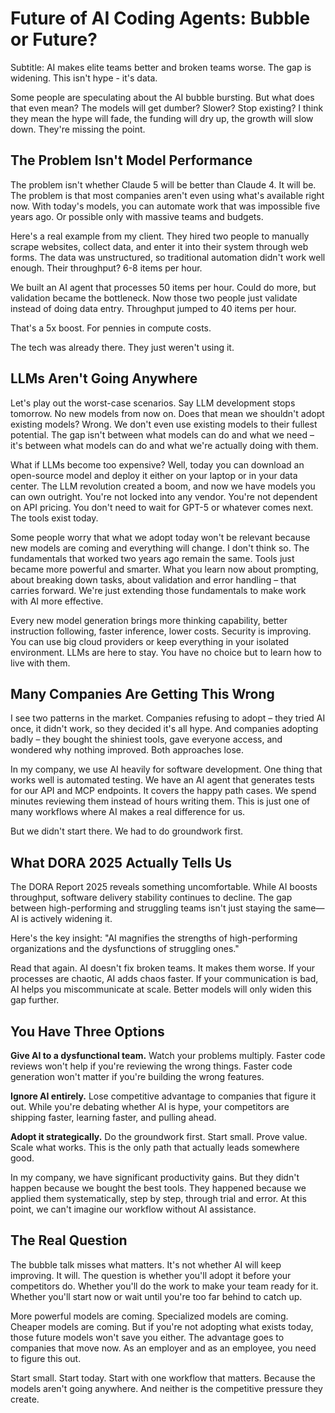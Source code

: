 # Future of AI Coding Agents: Bubble or Future?
Subtitle: AI makes elite teams better and broken teams worse. The gap is widening. This isn't hype - it's data.

Some people are speculating about the AI bubble bursting. But what does that even mean? The models will get dumber? Slower? Stop existing? I think they mean the hype will fade, the funding will dry up, the growth will slow down. They're missing the point.

## The Problem Isn't Model Performance

The problem isn't whether Claude 5 will be better than Claude 4. It will be. The problem is that most companies aren't even using what's available right now. With today's models, you can automate work that was impossible five years ago. Or possible only with massive teams and budgets.

<example>
Here's a real example from my client. They hired two people to manually scrape websites, collect data, and enter it into their system through web forms. The data was unstructured, so traditional automation didn't work well enough. Their throughput? 6-8 items per hour.

We built an AI agent that processes 50 items per hour. Could do more, but validation became the bottleneck. Now those two people just validate instead of doing data entry. Throughput jumped to 40 items per hour.

That's a 5x boost. For pennies in compute costs.
</example>

The tech was already there. They just weren't using it.

## LLMs Aren't Going Anywhere

Let's play out the worst-case scenarios. Say LLM development stops tomorrow. No new models from now on. Does that mean we shouldn't adopt existing models? Wrong. We don't even use existing models to their fullest potential. The gap isn't between what models can do and what we need – it's between what models can do and what we're actually doing with them.

What if LLMs become too expensive? Well, today you can download an open-source model and deploy it either on your laptop or in your data center. The LLM revolution created a boom, and now we have models you can own outright. You're not locked into any vendor. You're not dependent on API pricing. You don't need to wait for GPT-5 or whatever comes next. The tools exist today.

Some people worry that what we adopt today won't be relevant because new models are coming and everything will change. I don't think so. The fundamentals that worked two years ago remain the same. Tools just became more powerful and smarter. What you learn now about prompting, about breaking down tasks, about validation and error handling – that carries forward. We're just extending those fundamentals to make work with AI more effective.

Every new model generation brings more thinking capability, better instruction following, faster inference, lower costs. Security is improving. You can use big cloud providers or keep everything in your isolated environment. LLMs are here to stay. You have no choice but to learn how to live with them.

## Many Companies Are Getting This Wrong

I see two patterns in the market. Companies refusing to adopt – they tried AI once, it didn't work, so they decided it's all hype. And companies adopting badly – they bought the shiniest tools, gave everyone access, and wondered why nothing improved. Both approaches lose.

<example>
In my company, we use AI heavily for software development. One thing that works well is automated testing. We have an AI agent that generates tests for our API and MCP endpoints. It covers the happy path cases. We spend minutes reviewing them instead of hours writing them. This is just one of many workflows where AI makes a real difference for us.
</example>

But we didn't start there. We had to do groundwork first.

## What DORA 2025 Actually Tells Us

The DORA Report 2025 reveals something uncomfortable. While AI boosts throughput, software delivery stability continues to decline. The gap between high-performing and struggling teams isn't just staying the same—AI is actively widening it.

Here's the key insight: "AI magnifies the strengths of high-performing organizations and the dysfunctions of struggling ones."

Read that again. AI doesn't fix broken teams. It makes them worse. If your processes are chaotic, AI adds chaos faster. If your communication is bad, AI helps you miscommunicate at scale. Better models will only widen this gap further.

## You Have Three Options

**Give AI to a dysfunctional team.** Watch your problems multiply. Faster code reviews won't help if you're reviewing the wrong things. Faster code generation won't matter if you're building the wrong features.

**Ignore AI entirely.** Lose competitive advantage to companies that figure it out. While you're debating whether AI is hype, your competitors are shipping faster, learning faster, and pulling ahead.

**Adopt it strategically.** Do the groundwork first. Start small. Prove value. Scale what works. This is the only path that actually leads somewhere good.

<example>
In my company, we have significant productivity gains. But they didn't happen because we bought the best tools. They happened because we applied them systematically, step by step, through trial and error. At this point, we can't imagine our workflow without AI assistance.
</example>

## The Real Question

The bubble talk misses what matters. It's not whether AI will keep improving. It will. The question is whether you'll adopt it before your competitors do. Whether you'll do the work to make your team ready for it. Whether you'll start now or wait until you're too far behind to catch up.

More powerful models are coming. Specialized models are coming. Cheaper models are coming. But if you're not adopting what exists today, those future models won't save you either. The advantage goes to companies that move now. As an employer and as an employee, you need to figure this out.

Start small. Start today. Start with one workflow that matters. Because the models aren't going anywhere. And neither is the competitive pressure they create.
